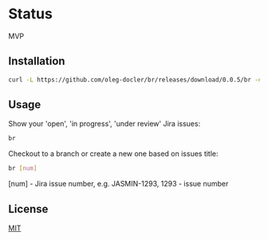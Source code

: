 # Status

MVP

## Installation

```bash
curl -L https://github.com/oleg-docler/br/releases/download/0.0.5/br -o br && chmod +x br && ./br
```

## Usage
Show your 'open', 'in progress', 'under review' Jira issues:
```bash
br
```
Checkout to a branch or create a new one based on issues title:

```bash
br [num]
```
[num] - Jira issue number, e.g. JASMIN-1293, 1293 - issue number

## License
[MIT](https://choosealicense.com/licenses/mit/)